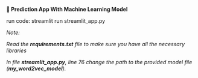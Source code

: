 **🤖 Prediction App With Machine Learning Model**



run code: streamlit run streamlit_app.py

*Note:*

*Read the **requirements.txt** file to make sure you have all the necessary libraries*

*In file **streamlit_app.py**, line 76 change the path to the provided model file (**my_word2vec_model**).*
